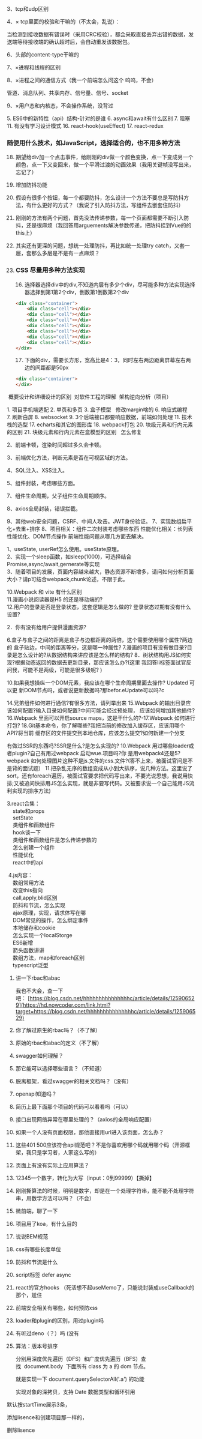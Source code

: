 3、tcp和udp区别

4、× tcp里面的校验和干嘛的（不太会，乱说）：

当检测到接收数据有错误时（采用CRC校验），都会采取直接丢弃出错的数据，发送端等待接收端的确认超时后，会自动重发该数据包。

6、头部的content-type干嘛的

7、×进程和线程的区别  

8、×进程之间的通信方式（我一个前端怎么问这个 呜呜，不会）

管道、消息队列、共享内存、信号量、信号、socket

9、×用户态和内核态，不会操作系统，没背过

5. ES6中的新特性（api）结构-针对的是谁 
6. async和await有什么区别 
7. 阻塞 
11. 有没有学习设计模式 
16. react-hook(useEffect) 
17. react-redux

### 随便用什么技术，如JavaScript，选择适合的，也不用多种方法

18. 期望给div加一个点击事件，给刚刚的div做一个颜色变换，点一下变成另一个颜色，点一下又变回来，做一个平滑过渡的动画效果（我用关键帧没写出来，忘记了）

19. 增加防抖功能

20. 假设有很多个按钮，每一个都要防抖，怎么设计一个方法不要总是写防抖方法，有什么更好的方式？（我说了引入防抖方法，写组件去嵌套住防抖）

21. 刚刚的方法有两个问题，首先没法传递参数，每一个页面都需要不断引入防抖，还是很麻烦（我回答用arguements解决参数传递，把防抖挂到Vue的的this上）

22. 其实还有更深的问题，想统一处理防抖，再比如统一处理try catch，又套一层，套那么多层是不是有一点麻烦？

23. ### CSS 尽量用多种方法实现
    
    16. 选择器选择div中的div,不知道内层有多少个div，尽可能多种方法实现选择器选择到第1第2个div，倒数第1倒数第2个div
    
    ```html
    <div class="container">
        <div class="cell"></div>
        <div class="cell"></div>
        <div class="cell"></div>
        <div class="cell"></div>
        <div class="cell"></div>
        <div class="cell"></div>
        <div class="cell"></div>
    </div>
    ```
    
    17. 下面的div，需要长方形，宽高比是4：3，同时左右两边距离屏幕左右两边的间距都是50px
    
    ```html
    <div class="container">
    </div>
    ```

 概要设计和详细设计的区别 
 对软件工程的理解 
 架构逆向分析（项目）  

1. 项目手机端适配 
2. 单页和多页 
3. 盒子模型   修改margin啥的 
6. 响应式编程 
7. 刷新白屏 
8. websocket 
9. 3个后端接口都要响应数据，前端如何处理 
11. 技术栈的选型 
17. echarts和其它的图形库 
18. webpack打包 
20. 块级元素和行内元素的区别 
21. 块级元素和行内元素在盒模型的区别   怎么修复

2、前端卡顿，渲染时间超过多久会卡顿。

3、前端优化方法，判断元素是否在可视区域的方法。

4、SQL注入、XSS注入。

5、组件封装，考虑哪些方面。

7、组件生命周期，父子组件生命周期顺序。

8、axios全局封装，错误拦截。

9、其他web安全问题，CSRF、中间人攻击。JWT身份验证。 
7、实现数组扁平化+去重+排序 
8、项目相关：组件二次封装考虑哪些东西 
性能优化相关：长列表性能优化、DOM节点操作 
前端性能问题从哪几方面去解决。 

1、useState, userRef怎么使用。useState原理。  
2、实现一个sleep函数，如sleep(1000)，可选择结合Promise,async/await,gernerate等实现  
3、随着项目的发展，页面内容越来越大，静态资源不断增多，请问如何分析页面大小？请p可结合webpack,chunk论述，不限于此。 

10.Webpack 和 vite 有什么区别  
11.漫画小说阅读器是H5 的还是移动端的?  
12.用户的登录是否是登录状态，这套逻辑是怎么做的? 登录状态过期有没有什么设置?  

2．你有没有给用户提供漫画资源?

6.盒子与盒子之间的距离是盒子与边框距离的两倍，这个需要使用哪个属性?两边的
盒子贴边，中间的距离等分，这是哪一种属性?
7.漫画的项目有没有做目录?目录是怎么设计的?从数据结构来讲应该是怎么样的结构?
8．树状结构用JS如何实现?根据动态返回的数据去更新目录，那应该怎么办?(这里
我回答li标签面试官反问我，可能不是两级，可能是很多级呢? )

10.如果我想操纵一个DOM元素，我应该在哪个生命周期里面去操作? Updated 可以更
新DOM节点吗，或者说更新数据吗?那befor.eUpdate可以吗?c

14.兄弟组件如何进行通信?有很多方法，请列举出来
15.Webpack 的输出目录应该如何配置?输入目录如何配置?中间可能会经过预处理，
应该如何增加其他插件?
16.Webpack 里面可以开启source maps，这是干什么的?-17.Webpack 如何进行打包? 
18.Git基本命令，你了解哪些?我把当前的修改加入缓存区，应该用哪个API?将当前
缓存区的文件提交到本地仓库，应该怎么提交?如何新建一个分支

有做过SSR的东西吗?SSR是什么?是怎么实现的?
10.Webpack 用过哪些loader或者plugin?自己有用过webpack 启动wue.项目吗?你
是用webpack4还是5? webpack 如何处理图片这种不是js.文件的css.文件?(答不上来，被面试官问是不是背的面试题）
11.把杂乱无序的数组变成从小到大排序，说几种方法。这里说了sort，还有foreach遍历，被面试官要求把代码写出来，不要光说思想，我说用快排;又被追问快排用JS怎么实现，就是非要写代码。又被要求说一个自己能用JS流利实现的排序方法)

3.react合集：  
    state和props  
    setState  
    类组件和函数组件  
    hook谈一下  
    类组件和函数组件是怎么传递参数的  
    怎么创建一个组件  
    性能优化  
    react中的api  

 4.js内容：   
    数组常用方法  
    改变this指向  
    call,apply,blid区别  
    防抖和节流，怎么实现  
    ajax原理，实现，请求体写在哪  
    DOM常见的操作，怎么绑定事件  
    本地储存和cookie  
    怎么实现一个localStorge  
    ES6新增  
    箭头函数讲讲  
    数组方法，map和foreach区别  
    typescript泛型

1. 讲一下rbac和abac
   
   我也不大会，查一下吧： [https://blog.csdn.net/hhhhhhhhhhhhhhhc/article/details/125906529](https://hd.nowcoder.com/link.html?target=https://blog.csdn.net/hhhhhhhhhhhhhhhc/article/details/125906529)

2. 你了解过原生的rbac吗？（不了解）

3. 原始的rbac和abac的定义（不了解）

4. swagger如何理解？

5. 那它能可以选择哪些语言？（不知道）

6. 脱离框架，看过swagger的相关文档吗？（没有）

7. openapi知道吗？

8. 简历上最下面那个项目的代码可以看看吗（可以）

9. 接口出现网络异常在哪里处理的？（axios的全局响应配置）

10. 如果一个人没有页面权限，那他直接用url进入该页面，怎么办？

11. 这些401 500应该符合api规范吧？不是你喜欢用哪个码就用哪个码（开源框架，我只是学习者，人家这么写的）

12. 页面上有没有实际上应用算法？

13. 12345一个数字，转化为大写（input：0到99999）【撕掉】

14. 刚刚撕算法的时候，明明是数字，却是在一个处理字符串，能不能不处理字符串，用数学方法可以吗？（不会）

15. 微前端，聊了一下

16. 项目用了koa，有什么目的

17. 说说BEM规范

18. css有哪些长度单位

19. 防抖和节流是什么

20. script标签 defer async

21. react的官方hooks （死活想不起useMemo了，只能说封装成useCallback的那个，尬住

22. 前端安全相关有哪些，如何预防xss

23. loader和plugin的区别，用过plugin吗

24. 有听过deno（？）吗 (没有

25. 算法：版本号排序
    
    分别用深度优先遍历（DFS）和广度优先遍历（BFS）查找  document.body  下面所有 class 为 a 的 dom 节点。  
    
    就是实现一下 document.querySelectorAll('.a') 的功能
    
    实现对象的深拷贝，支持 Date 数据类型和循环引用

默认按startTime展示3条，

添加lisence和创建项目那一样的，

删除lisence
